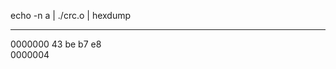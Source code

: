 
echo -n a | ./crc.o | hexdump

---

0000000 43 be b7 e8                                    
0000004